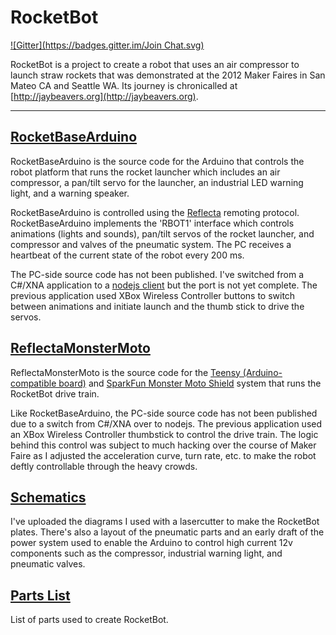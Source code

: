 # RocketBot #
[![Gitter](https://badges.gitter.im/Join Chat.svg)](https://gitter.im/JayBeavers/RocketBot?utm_source=badge&utm_medium=badge&utm_campaign=pr-badge&utm_content=badge)

RocketBot is a project to create a robot that uses an air compressor to launch straw rockets that was demonstrated at the 2012 Maker Faires in San Mateo CA and Seattle WA.  Its journey is chronicalled at [http://jaybeavers.org](http://jaybeavers.org).

----------

## [RocketBaseArduino](https://github.com/JayBeavers/RocketBot/tree/master/RocketBaseArduino) ##

RocketBaseArduino is the source code for the Arduino that controls the robot platform that runs the rocket launcher which includes an air compressor, a pan/tilt servo for the launcher, an industrial LED warning light, and a warning speaker.

RocketBaseArduino is controlled using the [Reflecta](https://github.com/JayBeavers/Reflecta) remoting protocol.  RocketBaseArduino implements the 'RBOT1' interface which controls animations (lights and sounds), pan/tilt servos of the rocket launcher, and compressor and valves of the pneumatic system.  The PC receives a heartbeat of the current state of the robot every 200 ms.

The PC-side source code has not been published.  I've switched from a C#/XNA application to a [nodejs client](https://github.com/JayBeavers/Reflecta/tree/master/NodeClient) but the port is not yet complete.  The previous application used XBox Wireless Controller buttons to switch between animations and initiate launch and the thumb stick to drive the servos.

## [ReflectaMonsterMoto](https://github.com/JayBeavers/ReflectaMonsterMoto) ##

ReflectaMonsterMoto is the source code for the [Teensy (Arduino-compatible board)](http://www.pjrc.com/teensy/) and [SparkFun Monster Moto Shield](https://www.sparkfun.com/products/10182) system that runs the RocketBot drive train.

Like RocketBaseArduino, the PC-side source code has not been published due to a switch from C#/XNA over to nodejs.  The previous application used an XBox Wireless Controller thumbstick to control the drive train.  The logic behind this control was subject to much hacking over the course of Maker Faire as I adjusted the acceleration curve, turn rate, etc. to make the robot deftly controllable through the heavy crowds.

## [Schematics](https://github.com/JayBeavers/RocketBot/tree/master/Schematics) ##

I've uploaded the diagrams I used with a lasercutter to make the RocketBot plates.  There's also a layout of the pneumatic parts and an early draft of the power system used to enable the Arduino to control high current 12v components such as the compressor, industrial warning light, and pneumatic valves.

## [Parts List](https://github.com/JayBeavers/RocketBot/blob/master/PartsList.md) ##

List of parts used to create RocketBot.